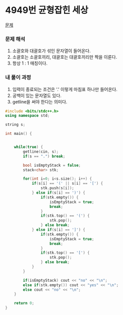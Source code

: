 # 4949번 균형잡힌 세상

[문제](https://www.acmicpc.net/problem/4949)

### 문제 해석

1. 소괄호와 대괄호가 섞인 문자열이 들어온다.
2. 소괄호는 소괄호끼리, 대괄호는 대괄호끼리만 짝을 이룬다.
3. 항상 1 : 1 매칭이다.

### 내 풀이 과정

1. 입력이 종료되는 조건은 '.' 이렇게 마침표 하나만 들어온다.
2. 공백이 있는 문자열도 있다.
3. getline을 써야 한다는 의미다.

```c++
#include <bits/stdc++.h>
using namespace std;

string s;

int main() {


    while(true) {
        getline(cin, s);
        if(s == ".") break;

        bool isEmptyStack = false;
        stack<char> stk;

        for(int i=0; i<s.size(); i++) {
            if(s[i] == '(' || s[i] == '[') {
                stk.push(s[i]);
            } else if(s[i] == ')') {
                if(stk.empty()) {
                    isEmptyStack = true;
                    break;
                }
                if(stk.top() == '(') {
                    stk.pop();
                } else break;
            } else if(s[i] == ']') {
                if(stk.empty()) {
                    isEmptyStack = true;
                    break;
                }
                if(stk.top() == '[') {
                    stk.pop();
                } else break;
            }
        }

        if(isEmptyStack) cout << "no" << "\n";
        else if(stk.empty()) cout << "yes" << "\n";
        else cout << "no" << "\n";
    }

    return 0;
}
```

